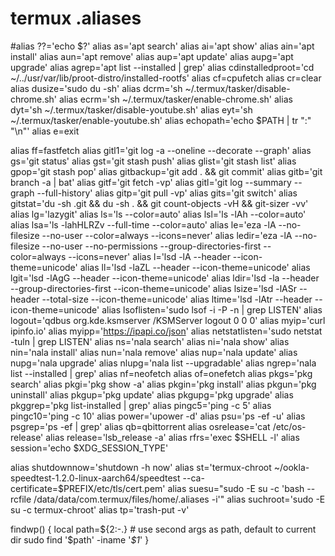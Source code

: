 # termux .aliases

#alias ??='echo $?'
alias as='apt search'
alias ai='apt show'
alias ain='apt install'
alias aun='apt remove'
alias aup='apt update'
alias aupg='apt upgrade'
alias agrep='apt list --installed | grep'
alias cdinstalledproot='cd ~/../usr/var/lib/proot-distro/installed-rootfs'
alias cf=cpufetch
alias cr=clear
alias dusize='sudo du -sh'
alias dcrm='sh ~/.termux/tasker/disable-chrome.sh'
alias ecrm='sh ~/.termux/tasker/enable-chrome.sh'
alias dyt='sh ~/.termux/tasker/disable-youtube.sh'
alias eyt='sh ~/.termux/tasker/enable-youtube.sh'
alias echopath='echo $PATH | tr ":" "\n"'
alias e=exit

alias ff=fastfetch
alias gitl1='git log -a --oneline --decorate --graph'
alias gs='git status'
alias gst='git stash push'
alias glist='git stash list'
alias gpop='git stash pop'
alias gitbackup='git add . && git commit'
alias gitb='git branch -a | bat'
alias gitf='git fetch -vp'
alias gitl='git log --summary --graph --full-history'
alias gitp='git pull -vp'
alias gits='git switch'
alias gitstat='du -sh .git && du -sh . && git count-objects -vH && git-sizer -vv'
alias lg='lazygit'
alias ls='ls --color=auto'
alias lsl='ls -lAh --color=auto'
alias lsa='ls -lahHLRZv --full-time --color=auto'
alias le='eza -lA --no-filesize --no-user --color=always --icons=never'
alias ledir='eza -lA --no-filesize --no-user --no-permissions --group-directories-first --color=always --icons=never'
alias l='lsd -lA --header --icon-theme=unicode'
alias ll='lsd -laZL --header --icon-theme=unicode'
alias lgit='lsd -lAgG --header --icon-theme=unicode'
alias ldir='lsd -la --header --group-directories-first --icon-theme=unicode'
alias lsize='lsd -lASr --header --total-size --icon-theme=unicode'
alias ltime='lsd -lAtr --header --icon-theme=unicode'
alias lsoflisten='sudo lsof -i -P -n | grep LISTEN'
alias logout='qdbus org.kde.ksmserver /KSMServer logout 0 0 0'
alias myip='curl ipinfo.io'
alias myipp='https://ipapi.co/json'
alias netstatlisten='sudo netstat -tuln | grep LISTEN'
alias ns='nala search'
alias ni='nala show'
alias nin='nala install'
alias nun='nala remove'
alias nup='nala update'
alias nupg='nala upgrade'
alias nlupg='nala list --upgradable'
alias ngrep='nala list --installed | grep'
alias nf=neofetch
alias of=onefetch
alias pkgs='pkg search'
alias pkgi='pkg show -a'
alias pkgin='pkg install'
alias pkgun='pkg uninstall'
alias pkgup='pkg update'
alias pkgupg='pkg upgrade'
alias pkggrep='pkg list-installed | grep'
alias pingc5='ping -c 5'
alias pingc10='ping -c 10'
alias power='upower -d'
alias psu='ps -ef -u'
alias psgrep='ps -ef | grep'
alias qb=qbittorrent
alias osrelease='cat /etc/os-release'
alias release='lsb_release -a'
alias rfrs='exec $SHELL -l'
alias session='echo $XDG_SESSION_TYPE'

alias shutdownnow='shutdown -h now'
alias st='termux-chroot ~/ookla-speedtest-1.2.0-linux-aarch64/speedtest --ca-certificate=$PREFIX/etc/tls/cert.pem'
alias suesu="sudo -E su -c 'bash --rcfile /data/data/com.termux/files/home/.aliases -i'"
alias suchroot='sudo -E su -c termux-chroot'
alias tp='trash-put -v'

findwp() {
	local path=${2:-.} # use second args as path, default to current dir
	sudo find '$path' -iname '*$1*'
}

